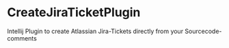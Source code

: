 CreateJiraTicketPlugin
======================

Intellij Plugin to create Atlassian Jira-Tickets directly from your Sourcecode-comments 